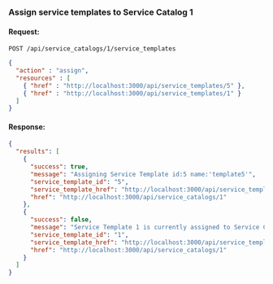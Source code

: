 ---
---

### Assign service templates to Service Catalog 1

#### Request:

    POST /api/service_catalogs/1/service_templates

``` json
{
  "action" : "assign",
  "resources" : [
    { "href" : "http://localhost:3000/api/service_templates/5" },
    { "href" : "http://localhost:3000/api/service_templates/1" }
  ]
}
```

#### Response:

``` json
{
  "results": [
    {
      "success": true,
      "message": "Assigning Service Template id:5 name:'template5'",
      "service_template_id": "5",
      "service_template_href": "http://localhost:3000/api/service_templates/5",
      "href": "http://localhost:3000/api/service_catalogs/1"
    },
    {
      "success": false,
      "message": "Service Template 1 is currently assigned to Service Catalog 2",
      "service_template_id": "1",
      "service_template_href": "http://localhost:3000/api/service_templates/1",
      "href": "http://localhost:3000/api/service_catalogs/1"
    }
  ]
}
```
